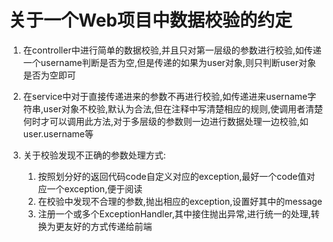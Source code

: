 # 关于一个Web项目中数据校验的约定

1. 在controller中进行简单的数据校验,并且只对第一层级的参数进行校验,如传递一个username判断是否为空,但是传递的如果为user对象,则只判断user对象是否为空即可

2. 在service中对于直接传递进来的参数不再进行校验,如传递进来username字符串,user对象不校验,默认为合法,但在注释中写清楚相应的规则,使调用者清楚何时才可以调用此方法,对于多层级的参数则一边进行数据处理一边校验,如user.username等

3. 关于校验发现不正确的参数处理方式:  
    1. 按照划分好的返回代码code自定义对应的exception,最好一个code值对应一个exception,便于阅读  
    2. 在校验中发现不合理的参数,抛出相应的exception,设置好其中的message  
    3. 注册一个或多个ExceptionHandler,其中接住抛出异常,进行统一的处理,转换为更友好的方式传递给前端
<!--stackedit_data:
eyJoaXN0b3J5IjpbMTU3NTIwNDQ5MF19
-->